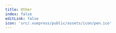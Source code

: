 ```yaml
---
title: Other
index: false
editLink: false
icon: 'src/.vuepress/public/assets/icon/pen.ico'
---
```


<Catalog />
